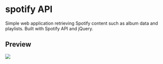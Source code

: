 # spotify API
Simple web application retrieving Spotify content such as album data and playlists. Built with Spotify API and jQuery.
## Preview
<img src='./spotify.gif'/>
